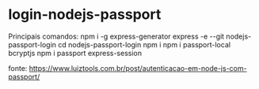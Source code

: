 # login-nodejs-passport

Principais comandos:
npm i -g express-generator
express -e --git nodejs-passport-login
cd nodejs-passport-login
npm i
npm i passport-local bcryptjs
npm i passport express-session

fonte: https://www.luiztools.com.br/post/autenticacao-em-node-js-com-passport/

